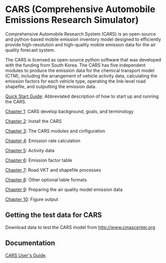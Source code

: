 # CARS (Comprehensive Automobile Emissions Research Simulator)
Comprehensive Automobile Research System (CARS) is an open-source and python-based mobile emission inventory model designed to efficiently provide high-resolution and high-quality mobile emission data for the air quality forecast system.

The CARS is licensed as open-source python software that was developed with the funding from South Korea. The CARS has five independent modules to produce the emission data for the chemical transport model (CTM), including the arrangement of vehicle activity data, calculating the emission factors for each vehicle type, operating the link-level road shapefile, and outputting the emission data.

[Quick Start Guide](https://github.com/CMASCenter/CARS/blob/master/docs/User_Manual/Quick_Start.md): Abbreviated description of how to start up and running the CARS.

[Chapter 1](https://github.com/CMASCenter/CARS/blob/master/docs/User_Manual/CARS_ch1_introduction.md): CARS develop background, goals, and terminology

[Chapter 2](https://github.com/CMASCenter/CARS/blob/master/docs/User_Manual/CARS_ch2_installation.md): Install the CARS

[Chapter 3](https://github.com/CMASCenter/CARS/blob/master/docs/User_Manual/CARS_ch3_The_CARS_modules_and_configuration.md): The CARS modules and cinfiguration

[Chapter 4](https://github.com/CMASCenter/CARS/blob/master/docs/User_Manual/CARS_ch4_emission_rate_calculation.md): Emission rate calculation

[Chapter 5](https://github.com/CMASCenter/CARS/blob/master/docs/User_Manual/CARS_ch5_activity_data.md): Activity data

[Chapter 6](https://github.com/CMASCenter/CARS/blob/master/docs/User_Manual/CARS_ch6_emission_factor.md): Emission factor table

[Chapter 7](https://github.com/CMASCenter/CARS/blob/master/docs/User_Manual/CARS_ch7_shapfile_roadVKT.md): Road VKT and shapefile processes

[Chapter 8](https://github.com/CMASCenter/CARS/blob/master/docs/User_Manual/CARS_ch8_calculate_district_emission.md): Other optional table formats

[Chapter 9](https://github.com/CMASCenter/CARS/blob/master/docs/User_Manual/CARS_ch9_CARS_output_process.md): Preparing the air quality model emission data

[Chapter 10](https://github.com/CMASCenter/CARS/blob/master/docs/User_Manual/CARS_ch10_Plot_figures.md): Figure output


## Getting the test data for CARS
Download data to test the CARS model from http://www.cmascenter.org

## Documentation
[CARS User's Guide](https://github.com/CMASCenter/CARS/tree/master/docs/User_Manual).
